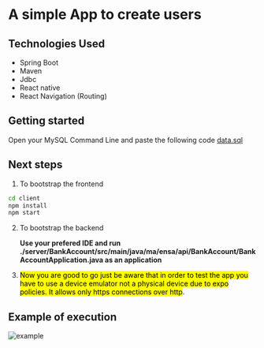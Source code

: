 # A simple App to create users

## Technologies Used

- Spring Boot
- Maven
- Jdbc
- React native
- React Navigation (Routing)

## Getting started

Open your MySQL Command Line and paste the following code [data.sql](./server/BankAccount/src/main/resources/data.sql)

## Next steps

1. To bootstrap the frontend

```bash
cd client
npm install
npm start
```

2. To bootstrap the backend

   **Use your prefered IDE and run ./server/BankAccount/src/main/java/ma/ensa/api/BankAccount/BankAccountApplication.java as an application**

3. <mark>Now you are good to go just be aware that in order to test the app you have to use a device emulator not a physical device due to expo policies. It allows only https connections over http</mark>.

## Example of execution

![example](./client/assets/sample.gif)

